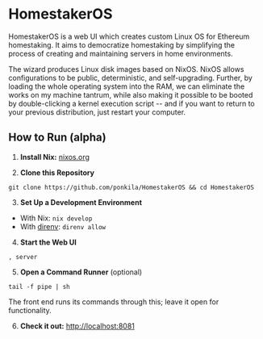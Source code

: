 # HomestakerOS

HomestakerOS is a web UI which creates custom Linux OS for Ethereum homestaking. It aims to democratize homestaking by simplifying the process of creating and maintaining servers in home environments.

The wizard produces Linux disk images based on NixOS. NixOS allows configurations to be public, deterministic, and self-upgrading. Further, by loading the whole operating system into the RAM, we can eliminate the works on my machine tantrum, while also making it possible to be booted by double-clicking a kernel execution script -- and if you want to return to your previous distribution, just restart your computer.

## How to Run (alpha)

1. **Install Nix:** [nixos.org](https://nixos.org/download.html)

2. **Clone this Repository**
  ```
  git clone https://github.com/ponkila/HomestakerOS && cd HomestakerOS
  ```

3. **Set Up a Development Environment**
- With Nix: `nix develop`
- With [direnv](https://direnv.net/): `direnv allow`

4. **Start the Web UI**
  ```
  , server
  ```

5. **Open a Command Runner** (optional)
  ```
  tail -f pipe | sh
  ```
  The front end runs its commands through this; leave it open for functionality.

6. **Check it out:** [http://localhost:8081](http://localhost:8081)
